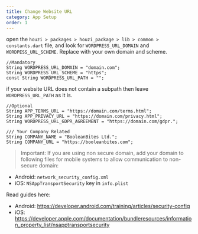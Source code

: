 ```yaml
---
title: Change Website URL
category: App Setup
order: 1
---
```


open the `houzi > packages > houzi_package > lib > common > constants.dart` file, and look for `WORDPRESS_URL_DOMAIN` and `WORDPESS_URL_SCHEME`. Replace with your own domain and scheme.

```
//Mandatory
String WORDPRESS_URL_DOMAIN = "domain.com";
String WORDPRESS_URL_SCHEME = "https";
const String WORDPRESS_URL_PATH = "";
```

if your website URL does not contain a subpath then leave `WORDPRESS_URL_PATH` as it is.

```
//Optional
String APP_TERMS_URL = "https://domain.com/terms.html";
String APP_PRIVACY_URL = "https://domain.com/privacy.html";
String WORDPRESS_URL_GDPR_AGREEMENT = "https://domain.com/gdpr.";

/// Your Company Related
String COMPANY_NAME = "BooleanBites Ltd.";
String COMPANY_URL = "https://booleanbites.com";
```

> Important: If you are using non secure domain, add your domain to following files for mobile systems to allow communication to non-secure domain: 

- Android: `network_security_config.xml`
- iOS: `NSAppTransportSecurity` key in `info.plist`

Read guides here:

- Android: https://developer.android.com/training/articles/security-config
- iOS: https://developer.apple.com/documentation/bundleresources/information_property_list/nsapptransportsecurity


